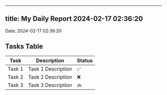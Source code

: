 
---
title: My Daily Report 2024-02-17 02:36:20
---

Date: 2024-02-17 02:36:20

## Tasks Table

| Task | Description | Status |
|------|-------------|--------|
| Task 1 | Task 1 Description | ✅ |
| Task 2 | Task 2 Description | ❌ |
| Task 3 | Task 3 Description | 🔜 |

